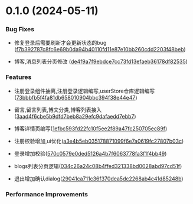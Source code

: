 # 0.1.0 (2024-05-11)

### Bug Fixes

- 修复登录后需要刷新才会更新状态的bug ([f7b392787c8fc6e69b0da94b40110fd11e87e10bb260cdd2203f48beb](https://github.com/IsMShmily/Vue3_Ts_blog/commit/f7b392787c8fc6e69b0da94b40110fd11e87e10bb260cdd2203f48beb))

- 博客,消息列表分页修改 ([de4f9a7f9ebdce7cc73fd13efaeb36178df82535](https://github.com/IsMShmily/Vue3_Ts_blog/commit/de4f9a7f9ebdce7cc73fd13efaeb36178df82535))

### Features

- 注册登录组件抽离,注册登录逻辑编写,userStore仓库逻辑编写([73bbbfb5f4fa81db658010904bbc394f38e44e47](https://github.com/IsMShmily/Vue3_Ts_blog/commit/73bbbfb5f4fa81db658010904bbc394f38e44e47))

- 留言,留言列表,博文分类,博客列表接入([3aad4f6cbe5b9dfd7beb8a29efc9dafaedd7ebb7](https://github.com/IsMShmily/Vue3_Ts_blog/tree/3aad4f6cbe5b9dfd7beb8a29efc9dafaedd7ebb7))

- 博客详情页编写([1efbc593fd22fc10f5ee2f89a47fc250705ec89f](https://github.com/IsMShmily/Vue3_Ts_blog/tree/1efbc593fd22fc10f5ee2f89a47fc250705ec89f))

- 注册校验增加,ui优化([a3e4b5eb035178871099f6e7a0619fc27807b03c](https://github.com/IsMShmily/Vue3_Ts_blog/tree/a3e4b5eb035178871099f6e7a0619fc27807b03c))

- 登录增加校验([570c0579e0ded5126a4b7f6063778fa3f1f4bb49](https://github.com/IsMShmily/Vue3_Ts_blog/tree/570c0579e0ded5126a4b7f6063778fa3f1f4bb49))

- blogs列表分页逻辑([034c26a24c08b4ffed321338bd0028abd97cd51f](https://github.com/IsMShmily/Vue3_Ts_blog/tree/034c26a24c08b4ffed321338bd0028abd97cd51f))

- 退出增加确认dialog([29041ca711c36f370dea5dc2268ab4c41d85248b](https://github.com/IsMShmily/Vue3_Ts_blog/tree/29041ca711c36f370dea5dc2268ab4c41d85248b))

### Performance Improvements

